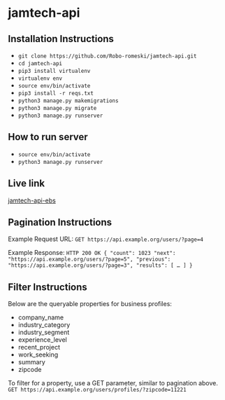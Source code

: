 # jamtech-api

## Installation Instructions

- `git clone https://github.com/Robo-romeski/jamtech-api.git`
- `cd jamtech-api`
- `pip3 install virtualenv`
- `virtualenv env`
- `source env/bin/activate`
- `pip3 install -r reqs.txt`
- `python3 manage.py makemigrations`
- `python3 manage.py migrate`
- `python3 manage.py runserver`

## How to run server
- `source env/bin/activate`
- `python3 manage.py runserver`

## Live link
[jamtech-api-ebs](http://jamtech-django-env.8yzvisztqt.us-east-1.elasticbeanstalk.com/)


## Pagination Instructions
Example Request URL:
`GET https://api.example.org/users/?page=4`

Example Response:
`
HTTP 200 OK
{
    "count": 1023
    "next": "https://api.example.org/users/?page=5",
    "previous": "https://api.example.org/users/?page=3",
    "results": [
       …
    ]
}
`

## Filter Instructions
Below are the queryable properties for business profiles:
- company_name
- industry_category
- industry_segment
- experience_level
- recent_project
- work_seeking
- summary
- zipcode

To filter for a property, use a GET parameter, similar to pagination above.
`GET https://api.example.org/users/profiles/?zipcode=11221`
